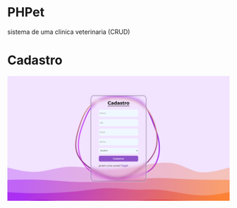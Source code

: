# PHPet
sistema de uma clinica veterinaria (CRUD)

# Cadastro

<img src="/readme/cadastrar_phpet.png">